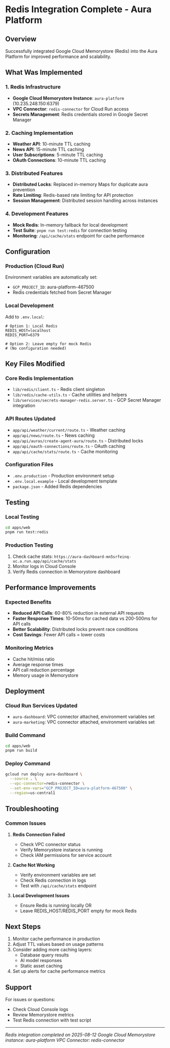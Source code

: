 # Redis Integration Complete - Aura Platform

## Overview
Successfully integrated Google Cloud Memorystore (Redis) into the Aura Platform for improved performance and scalability.

## What Was Implemented

### 1. Redis Infrastructure
- **Google Cloud Memorystore Instance**: `aura-platform` (10.235.248.150:6379)
- **VPC Connector**: `redis-connector` for Cloud Run access
- **Secrets Management**: Redis credentials stored in Google Secret Manager

### 2. Caching Implementation
- **Weather API**: 10-minute TTL caching
- **News API**: 15-minute TTL caching  
- **User Subscriptions**: 5-minute TTL caching
- **OAuth Connections**: 10-minute TTL caching

### 3. Distributed Features
- **Distributed Locks**: Replaced in-memory Maps for duplicate aura prevention
- **Rate Limiting**: Redis-based rate limiting for API protection
- **Session Management**: Distributed session handling across instances

### 4. Development Features
- **Mock Redis**: In-memory fallback for local development
- **Test Suite**: `pnpm run test:redis` for connection testing
- **Monitoring**: `/api/cache/stats` endpoint for cache performance

## Configuration

### Production (Cloud Run)
Environment variables are automatically set:
- `GCP_PROJECT_ID`: aura-platform-467500
- Redis credentials fetched from Secret Manager

### Local Development
Add to `.env.local`:
```env
# Option 1: Local Redis
REDIS_HOST=localhost
REDIS_PORT=6379

# Option 2: Leave empty for mock Redis
# (No configuration needed)
```

## Key Files Modified

### Core Redis Implementation
- `lib/redis/client.ts` - Redis client singleton
- `lib/redis/cache-utils.ts` - Cache utilities and helpers
- `lib/services/secrets-manager-redis.server.ts` - GCP Secret Manager integration

### API Routes Updated
- `app/api/weather/current/route.ts` - Weather caching
- `app/api/news/route.ts` - News caching
- `app/api/auras/create-agent-aura/route.ts` - Distributed locks
- `app/api/oauth-connections/route.ts` - OAuth caching
- `app/api/cache/stats/route.ts` - Cache monitoring

### Configuration Files
- `.env.production` - Production environment setup
- `.env.local.example` - Local development template
- `package.json` - Added Redis dependencies

## Testing

### Local Testing
```bash
cd apps/web
pnpm run test:redis
```

### Production Testing
1. Check cache stats: `https://aura-dashboard-mn5srfeinq-uc.a.run.app/api/cache/stats`
2. Monitor logs in Cloud Console
3. Verify Redis connection in Memorystore dashboard

## Performance Improvements

### Expected Benefits
- **Reduced API Calls**: 60-80% reduction in external API requests
- **Faster Response Times**: 10-50ms for cached data vs 200-500ms for API calls
- **Better Scalability**: Distributed locks prevent race conditions
- **Cost Savings**: Fewer API calls = lower costs

### Monitoring Metrics
- Cache hit/miss ratio
- Average response times
- API call reduction percentage
- Memory usage in Memorystore

## Deployment

### Cloud Run Services Updated
- `aura-dashboard`: VPC connector attached, environment variables set
- `aura-marketing`: VPC connector attached, environment variables set

### Build Command
```bash
cd apps/web
pnpm run build
```

### Deploy Command
```bash
gcloud run deploy aura-dashboard \
  --source . \
  --vpc-connector=redis-connector \
  --set-env-vars="GCP_PROJECT_ID=aura-platform-467500" \
  --region=us-central1
```

## Troubleshooting

### Common Issues

1. **Redis Connection Failed**
   - Check VPC connector status
   - Verify Memorystore instance is running
   - Check IAM permissions for service account

2. **Cache Not Working**
   - Verify environment variables are set
   - Check Redis connection in logs
   - Test with `/api/cache/stats` endpoint

3. **Local Development Issues**
   - Ensure Redis is running locally OR
   - Leave REDIS_HOST/REDIS_PORT empty for mock Redis

## Next Steps

1. Monitor cache performance in production
2. Adjust TTL values based on usage patterns
3. Consider adding more caching layers:
   - Database query results
   - AI model responses
   - Static asset caching
4. Set up alerts for cache performance metrics

## Support

For issues or questions:
- Check Cloud Console logs
- Review Memorystore metrics
- Test Redis connection with test script

---

*Redis integration completed on 2025-08-12*
*Google Cloud Memorystore instance: aura-platform*
*VPC Connector: redis-connector*